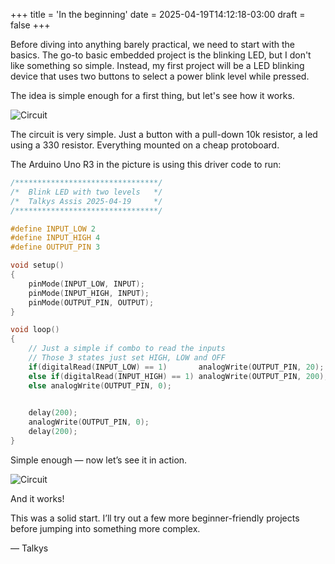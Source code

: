 +++
title = 'In the beginning'
date = 2025-04-19T14:12:18-03:00
draft = false
+++

Before diving into anything barely practical, we need to start with the basics. The go-to basic embedded project is the blinking LED, but I don't like something so simple. Instead, my first project will be a LED blinking device that uses two buttons to select a power blink level while pressed.

The idea is simple enough for a first thing, but let's see how it works.

![Circuit](/images/blink1.jpg)

The circuit is very simple. Just a button with a pull-down 10k resistor, a led using a 330 resistor. Everything mounted on a cheap protoboard.

The Arduino Uno R3 in the picture is using this driver code to run:

``` c++
/********************************/
/*  Blink LED with two levels   */
/*  Talkys Assis 2025-04-19     */
/********************************/

#define INPUT_LOW 2
#define INPUT_HIGH 4
#define OUTPUT_PIN 3

void setup()
{
	pinMode(INPUT_LOW, INPUT);
  	pinMode(INPUT_HIGH, INPUT);
  	pinMode(OUTPUT_PIN, OUTPUT);
}

void loop()
{
    // Just a simple if combo to read the inputs
    // Those 3 states just set HIGH, LOW and OFF
    if(digitalRead(INPUT_LOW) == 1)       analogWrite(OUTPUT_PIN, 20);
    else if(digitalRead(INPUT_HIGH) == 1) analogWrite(OUTPUT_PIN, 200);
    else analogWrite(OUTPUT_PIN, 0);
    

    delay(200);
    analogWrite(OUTPUT_PIN, 0);
    delay(200);
}
```

Simple enough — now let’s see it in action.

![Circuit](/animations/blink1.webp)

And it works!

This was a solid start. I’ll try out a few more beginner-friendly projects before jumping into something more complex.

— Talkys